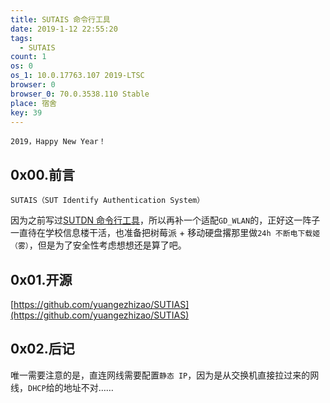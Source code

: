 ```yaml
---
title: SUTAIS 命令行工具
date: 2019-1-12 22:55:20
tags:
  - SUTAIS
count: 1
os: 0
os_1: 10.0.17763.107 2019-LTSC
browser: 0
browser_0: 70.0.3538.110 Stable
place: 宿舍
key: 39
---
```

    2019，Happy New Year！
<!-- more -->
## 0x00.前言
    SUTAIS（SUT Identify Authentication System）
    
因为之前写过[SUTDN 命令行工具](../dormitory/network/command-line-tool.html)，所以再补一个适配``GD_WLAN``的，正好这一阵子一直待在学校信息楼干活，也准备把树莓派 + 移动硬盘撂那里做``24h 不断电下载姬（雾）``，但是为了安全性考虑想想还是算了吧。

## 0x01.开源
[https://github.com/yuangezhizao/SUTIAS](https://github.com/yuangezhizao/SUTIAS)

## 0x02.后记
唯一需要注意的是，直连网线需要配置``静态 IP``，因为是从交换机直接拉过来的网线，``DHCP``给的地址不对……
